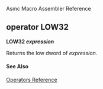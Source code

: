 Asmc Macro Assembler Reference

## operator LOW32

**LOW32 _expression_**

Returns the low dword of _expression_.

#### See Also

[Operators Reference](readme.md)
